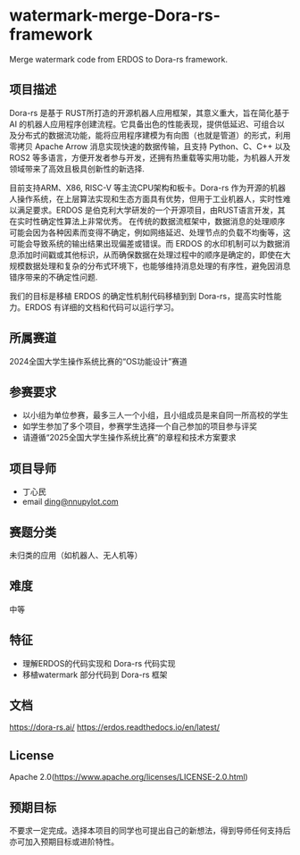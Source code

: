 # watermark-merge-Dora-rs-framework
Merge watermark code from ERDOS to Dora-rs framework.

## 项目描述

Dora-rs 是基于 RUST所打造的开源机器人应用框架，其意义重大，旨在简化基于 AI 的机器人应用程序创建流程。它具备出色的性能表现，提供低延迟、可组合以及分布式的数据流功能，能将应用程序建模为有向图（也就是管道）的形式，利用零拷贝 Apache Arrow 消息实现快速的数据传输，且支持 Python、C、C++ 以及 ROS2 等多语言，方便开发者参与开发，还拥有热重载等实用功能，为机器人开发领域带来了高效且极具创新性的新选择.  

目前支持ARM、X86, RISC-V 等主流CPU架构和板卡。Dora-rs 作为开源的机器人操作系统，在上层算法实现和生态方面具有优势，但用于工业机器人，实时性难以满足要求。ERDOS 是伯克利大学研发的一个开源项目，由RUST语言开发，其在实时性确定性算法上非常优秀。 在传统的数据流框架中，数据消息的处理顺序可能会因为各种因素而变得不确定，例如网络延迟、处理节点的负载不均衡等，这可能会导致系统的输出结果出现偏差或错误。而 ERDOS 的水印机制可以为数据消息添加时间戳或其他标识，从而确保数据在处理过程中的顺序是确定的，即使在大规模数据处理和复杂的分布式环境下，也能够维持消息处理的有序性，避免因消息错序带来的不确定性问题.

我们的目标是移植 ERDOS 的确定性机制代码移植到到 Dora-rs，提高实时性能力。ERDOS 有详细的文档和代码可以运行学习。

## 所属赛道

2024全国大学生操作系统比赛的“OS功能设计”赛道

## 参赛要求

- 以小组为单位参赛，最多三人一个小组，且小组成员是来自同一所高校的学生
- 如学生参加了多个项目，参赛学生选择一个自己参加的项目参与评奖
- 请遵循“2025全国大学生操作系统比赛”的章程和技术方案要求


## 项目导师

- 丁心民
- email ding@nnupylot.com

## 赛题分类
未归类的应用（如机器人、无人机等）

## 难度
中等

## 特征
- 理解ERDOS的代码实现和 Dora-rs 代码实现
- 移植watermark 部分代码到 Dora-rs 框架

## 文档
https://dora-rs.ai/
https://erdos.readthedocs.io/en/latest/

## License

Apache 2.0(https://www.apache.org/licenses/LICENSE-2.0.html)

## 预期目标

不要求一定完成。选择本项目的同学也可提出自己的新想法，得到导师任何支持后亦可加入预期目标或进阶特性。
